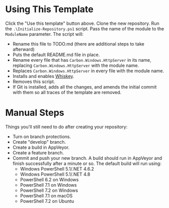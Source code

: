 # Using This Template

Click the "Use this template" button above. Clone the new repository. Run the `.\Initialize-Repository.ps1` script.
Pass the name of the module to the `ModuleName` parameter. The script will:

* Rename this file to TODO.md (there are additional steps to take afterward)
* Puts the default README.md file in place.
* Rename every file that has `Carbon.Windows.HttpServer` in its name, replacing `Carbon.Windows.HttpServer` with the module name.
* Replaces `Carbon.Windows.HttpServer` in every file with the module name.
* Installs and enables [Whiskey](https://github.com/webmd-health-services/Whiskey/wiki).
* Removes this script.
* If Git is installed, adds all the changes, and amends the initial commit with them so all traces of the template are
  removed.

# Manual Steps

Things you'll still need to do after creating your repository:

* Turn on branch protections.
* Create "develop" branch.
* Create a build in AppVeyor.
* Create a feature branch.
* Commit and push your new branch. A build should run in AppVeyor and finish successfully after a minute or so. The
default build will run using:
  * Windows PowerShell 5.1/.NET 4.6.2
  * Windows PowerShell 5.1/.NET 4.8
  * PowerShell 6.2 on Windows
  * PowerShell 7.1 on Windows
  * PowerShell 7.2 on Windows
  * PowerShell 7.1 on macOS
  * PowerShell 7.2 on Ubuntu